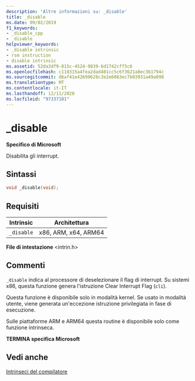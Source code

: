 ```yaml
---
description: 'Altre informazioni su: _disable'
title: _disable
ms.date: 09/02/2019
f1_keywords:
- _disable_cpp
- _disable
helpviewer_keywords:
- _disable intrinsic
- rsm instruction
- disable intrinsic
ms.assetid: 52da3df9-815c-4524-9839-6d1742cff5c6
ms.openlocfilehash: c118315a4fea2dad401cc5c6f3621a8ec3b1794c
ms.sourcegitcommit: d6af41e42699628c3e2e6063ec7b03931a49a098
ms.translationtype: MT
ms.contentlocale: it-IT
ms.lasthandoff: 12/11/2020
ms.locfileid: "97337101"
---
```

# <a name="_disable"></a>_disable

**Specifico di Microsoft**

Disabilita gli interrupt.

## <a name="syntax"></a>Sintassi

```C
void _disable(void);
```

## <a name="requirements"></a>Requisiti

|Intrinsic|Architettura|
|---------------|------------------|
|`_disable`|x86, ARM, x64, ARM64|

**File di intestazione** \<intrin.h>

## <a name="remarks"></a>Commenti

`_disable` indica al processore di deselezionare il flag di interrupt. Su sistemi x86, questa funzione genera l'istruzione Clear Interrupt Flag (`cli`).

Questa funzione è disponibile solo in modalità kernel. Se usato in modalità utente, viene generata un'eccezione istruzione privilegiata in fase di esecuzione.

Sulle piattaforme ARM e ARM64 questa routine è disponibile solo come funzione intrinseca.

**TERMINA specifica Microsoft**

## <a name="see-also"></a>Vedi anche

[Intrinseci del compilatore](../intrinsics/compiler-intrinsics.md)
